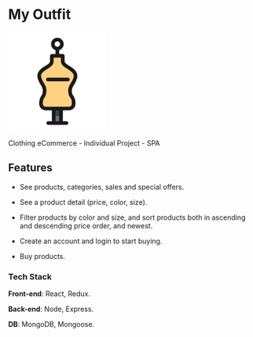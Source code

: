 # My Outfit 

<p align="left">
  <img height="200" src="client/public/logo.png" />
</p>
Clothing eCommerce - Individual Project - SPA

## Features

- See products, categories, sales and special offers.

- See a product detail (price, color, size).

- Filter products by color and size, and sort products both in ascending and descending price order, and newest.

- Create an account and login to start buying.

- Buy products.

### Tech Stack

**Front-end**: React, Redux.

**Back-end**: Node, Express.

**DB**: MongoDB, Mongoose.
